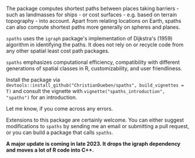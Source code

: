 The package computes shortest paths between places taking barriers - such as landmasses for ships - or cost surfaces - e.g. based on terrain topography - into account. Apart from relating locations on Earth, spaths can also compute shortest paths more generally on spheres and planes.

`spaths` uses the `igraph` package's implementation of Dijkstra's (1959) algorithm in identifying the paths. It does not rely on or recycle code from any other spatial least cost path packages.

`spaths` emphasizes computational efficiency, compatibility with different generations of spatial classes in R, customizability, and user friendliness.

Install the package via `devtools::install_github("ChristianDueben/spaths", build_vignettes = T)` and consult the vignette with `vignette("spaths_introduction", "spaths")` for an introduction.

Let me know, if you come across any errors.

Extensions to this package are certainly welcome. You can either suggest modifications to `spaths` by sending me an email or submitting a pull request, or you can build a package that calls `spaths`.

**A major update is coming in late 2023. It drops the igraph dependency and moves a lot of R code into C++.**
